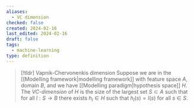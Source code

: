 ```yaml
---
aliases:
  - VC dimension
checked: false
created: 2024-02-16
last_edited: 2024-02-16
draft: false
tags:
  - machine-learning
type: definition
---
```

>[!tldr] Vapnik-Chervonenkis dimension
>Suppose we are in the [[Modelling framework|modelling framework]] with feature space $A$, domain $B$, and we have [[Modelling paradigm|hypothesis space]] $H$. The *VC-dimension* of $H$ is the size of the largest set $S \subset A$ such that for all $l: S \rightarrow B$ there exists $h_l \in H$ such that $h_l(s) = l(s)$ for all $s \in S$. 


